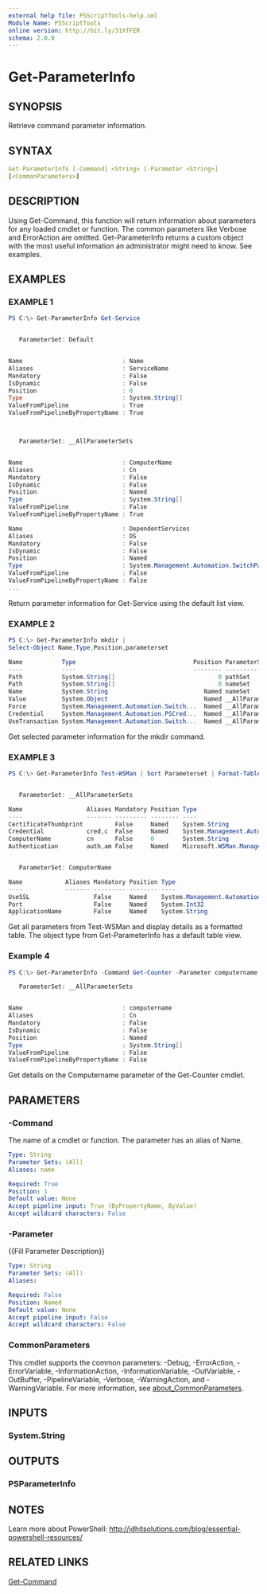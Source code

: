```yaml
---
external help file: PSScriptTools-help.xml
Module Name: PSScriptTools
online version: http://bit.ly/31XfFER
schema: 2.0.0
---
```


# Get-ParameterInfo

## SYNOPSIS

Retrieve command parameter information.

## SYNTAX

```yaml
Get-ParameterInfo [-Command] <String> [-Parameter <String>]
[<CommonParameters>]
```

## DESCRIPTION

Using Get-Command, this function will return information about parameters for any loaded cmdlet or function. The common parameters like Verbose and ErrorAction are omitted. Get-ParameterInfo returns a custom object with the most useful information an administrator might need to know. See examples.

## EXAMPLES

### EXAMPLE 1

```powershell
PS C:\> Get-ParameterInfo Get-Service


   ParameterSet: Default


Name                            : Name
Aliases                         : ServiceName
Mandatory                       : False
IsDynamic                       : False
Position                        : 0
Type                            : System.String[]
ValueFromPipeline               : True
ValueFromPipelineByPropertyName : True



   ParameterSet: __AllParameterSets


Name                            : ComputerName
Aliases                         : Cn
Mandatory                       : False
IsDynamic                       : False
Position                        : Named
Type                            : System.String[]
ValueFromPipeline               : False
ValueFromPipelineByPropertyName : True

Name                            : DependentServices
Aliases                         : DS
Mandatory                       : False
IsDynamic                       : False
Position                        : Named
Type                            : System.Management.Automation.SwitchParameter
ValueFromPipeline               : False
ValueFromPipelineByPropertyName : False
...
```

Return parameter information for Get-Service using the default list view.

### EXAMPLE 2

```powershell
PS C:\> Get-ParameterInfo mkdir |
Select-Object Name,Type,Position,parameterset

Name           Type                                 Position ParameterSet
----           ----                                 -------- ------------
Path           System.String[]                             0 pathSet
Path           System.String[]                             0 nameSet
Name           System.String                           Named nameSet
Value          System.Object                           Named __AllParameterSets
Force          System.Management.Automation.Switch...  Named __AllParameterSets
Credential     System.Management.Automation.PSCred...  Named __AllParameterSets
UseTransaction System.Management.Automation.Switch...  Named __AllParameterSets
```

Get selected parameter information for the mkdir command.

### EXAMPLE 3

```powershell
PS C:\> Get-ParameterInfo Test-WSMan | Sort Parameterset | Format-Table


   ParameterSet: __AllParameterSets

Name                  Aliases Mandatory Position Type
----                  ------- --------- -------- ----
CertificateThumbprint         False     Named    System.String
Credential            cred,c  False     Named    System.Management.Automati...
ComputerName          cn      False     0        System.String
Authentication        auth,am False     Named    Microsoft.WSMan.Management....


   ParameterSet: ComputerName

Name            Aliases Mandatory Position Type
----            ------- --------- -------- ----
UseSSL                  False     Named    System.Management.Automation.Swit...
Port                    False     Named    System.Int32
ApplicationName         False     Named    System.String
```

Get all parameters from Test-WSMan and display details as a formatted table. The object type from Get-ParameterInfo has a default table view.

### Example 4

```powershell
PS C:\> Get-ParameterInfo -Command Get-Counter -Parameter computername

   ParameterSet: __AllParameterSets


Name                            : computername
Aliases                         : Cn
Mandatory                       : False
IsDynamic                       : False
Position                        : Named
Type                            : System.String[]
ValueFromPipeline               : False
ValueFromPipelineByPropertyName : False
```

Get details on the Computername parameter of the Get-Counter cmdlet.

## PARAMETERS

### -Command

The name of a cmdlet or function. The parameter has an alias of Name.

```yaml
Type: String
Parameter Sets: (All)
Aliases: name

Required: True
Position: 1
Default value: None
Accept pipeline input: True (ByPropertyName, ByValue)
Accept wildcard characters: False
```

### -Parameter

{{Fill Parameter Description}}

```yaml
Type: String
Parameter Sets: (All)
Aliases:

Required: False
Position: Named
Default value: None
Accept pipeline input: False
Accept wildcard characters: False
```

### CommonParameters

This cmdlet supports the common parameters: -Debug, -ErrorAction, -ErrorVariable, -InformationAction, -InformationVariable, -OutVariable, -OutBuffer, -PipelineVariable, -Verbose, -WarningAction, and -WarningVariable. For more information, see [about_CommonParameters](http://go.microsoft.com/fwlink/?LinkID=113216).

## INPUTS

### System.String

## OUTPUTS

### PSParameterInfo

## NOTES

Learn more about PowerShell: http://jdhitsolutions.com/blog/essential-powershell-resources/

## RELATED LINKS

[Get-Command]()
